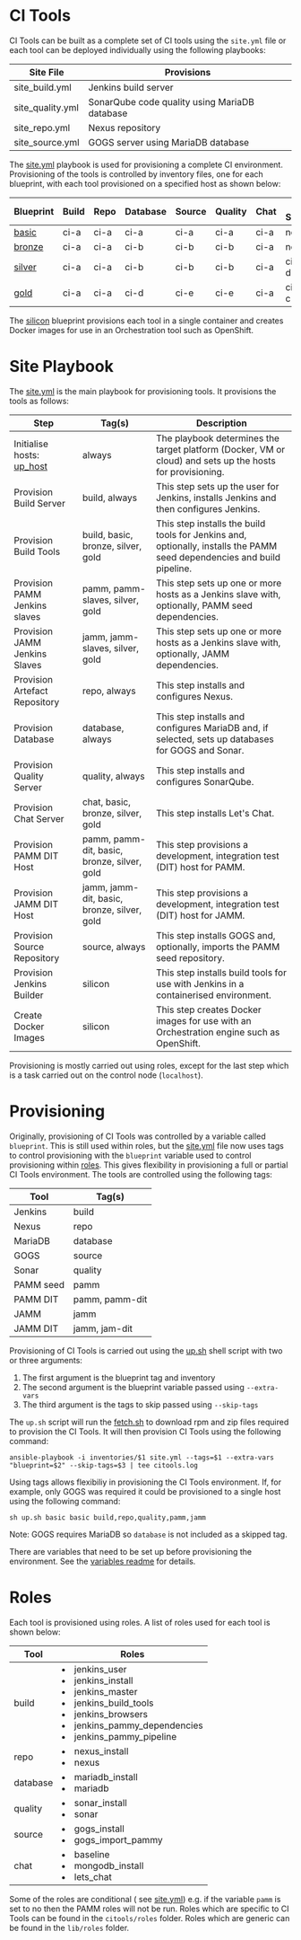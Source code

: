 CI Tools
========

CI Tools can be built as a complete set of CI tools using the `site.yml` file or each tool can be deployed individually using the following playbooks:

| Site File | Provisions |
|----------|----------|
| site_build.yml | Jenkins build server |
| site_quality.yml | SonarQube code quality using MariaDB database |
| site_repo.yml | Nexus repository |
| site_source.yml | GOGS server using MariaDB database |

The [site.yml](site.yml) playbook is used for provisioning a complete CI environment. Provisioning of the tools is controlled by inventory files, one for each blueprint, with each tool provisioned on a specified host as shown below:

| Blueprint | Build | Repo | Database | Source | Quality | Chat | Build Slave(s) |
|----------|----------|----------|----------|----------|----------|----------|----------|
| [basic](inventories/basic) | ci-a | ci-a |ci-a | ci-a | ci-a | ci-a | none |
| [bronze](inventories/bronze) | ci-a | ci-a | ci-b | ci-b | ci-b | ci-a | none |
| [silver](inventories/silver) | ci-a | ci-a | ci-b | ci-b | ci-b | ci-a | ci-c ci-d |
| [gold](inventories/gold) | ci-a | ci-a | ci-d | ci-e | ci-e | ci-a | ci-b ci-c |

The [silicon](inventories/silicon) blueprint provisions each tool in a single container and creates Docker images for use in an Orchestration tool such as OpenShift.

Site Playbook
=============

The [site.yml](site.yml) is the main playbook for provisioning tools.  It provisions the tools as follows:

| Step | Tag(s) | Description |
|------------|------------|------------|
| Initialise hosts: [up_host](../lib/roles/up_host/main.yml) | always | The playbook determines the target platform (Docker, VM or cloud) and sets up the hosts for provisioning. |
| Provision Build Server | build, always | This step sets up the user for Jenkins, installs Jenkins and then configures Jenkins. |
| Provision Build Tools | build, basic, bronze, silver, gold | This step installs the build tools for Jenkins and, optionally, installs the PAMM seed dependencies and build pipeline. |
| Provision PAMM Jenkins slaves | pamm, pamm-slaves, silver, gold | This step sets up one or more hosts as a Jenkins slave with, optionally, PAMM seed dependencies. |
| Provision JAMM Jenkins Slaves | jamm, jamm-slaves, silver, gold | This step sets up one or more hosts as a Jenkins slave with, optionally, JAMM dependencies. |
| Provision Artefact Repository | repo, always | This step installs and configures Nexus. |
| Provision Database | database, always | This step installs and configures MariaDB and, if selected, sets up databases for GOGS and Sonar. |
| Provision Quality Server | quality, always | This step installs and configures SonarQube. |
| Provision Chat Server | chat, basic, bronze, silver, gold | This step installs Let's Chat. |
| Provision PAMM DIT Host | pamm, pamm-dit, basic, bronze, silver, gold | This step provisions a development, integration test (DIT) host for PAMM. |
| Provision JAMM DIT Host | jamm, jamm-dit, basic, bronze, silver, gold | This step provisions a development, integration test (DIT) host for JAMM.
| Provision Source Repository | source, always | This step installs GOGS and, optionally, imports the PAMM seed repository. |
| Provision Jenkins Builder | silicon | This step installs build tools for use with Jenkins in a containerised environment. |
| Create Docker Images | silicon | This step creates Docker images for use with an Orchestration engine such as OpenShift. |

Provisioning is mostly carried out using roles, except for the last step which is a task carried out on the control node (`localhost`).

Provisioning
============

Originally, provisioning of CI Tools was controlled by a variable called `blueprint`.  This is still used within roles, but the [site.yml](site.yml) file now uses tags to control provisioning with the `blueprint` variable used to control provisioning within [roles](#roles).  This gives flexibility in provisioning a full or partial CI Tools environment.  The tools are controlled using the following tags:

| Tool | Tag(s) |
|----------|----------|
| Jenkins | build |
| Nexus | repo |
| MariaDB | database |
| GOGS | source |
| Sonar | quality |
| PAMM seed | pamm |
| PAMM DIT | pamm, pamm-dit |
| JAMM| jamm |
| JAMM DIT | jamm, jam-dit |

Provisioning of CI Tools is carried out using the [up.sh](up.sh) shell script with two or three arguments:

1. The first argument is the blueprint tag and inventory
2. The second argument is the blueprint variable passed using `--extra-vars`
3. The third argument is the tags to skip passed using `--skip-tags`

The `up.sh` script will run the [fetch.sh](fetch.sh) to download rpm and zip files required to provision the CI Tools.  It will then provision CI Tools using the following command:

`ansible-playbook -i inventories/$1 site.yml --tags=$1 --extra-vars "blueprint=$2" --skip-tags=$3 | tee citools.log`

Using tags allows flexibiliy in provisioning the CI Tools environment.  If, for example, only GOGS was required it could be provisioned to a single host using the following command:

`sh up.sh basic basic build,repo,quality,pamm,jamm` 

Note: GOGS requires MariaDB so `database` is not included as a skipped tag.

There are variables that need to be set up before provisioning the environment.  See the [variables readme](../lib/docs/variables.md) for details.

Roles<a name="roles"></a>
=====

Each tool is provisioned using roles.  A list of roles used for each tool is shown below:

| Tool | Roles |
|----------|----------|
| build | <li>jenkins_user</li> <li>jenkins_install</li> <li>jenkins_master</li> <li>jenkins_build_tools</li> <li>jenkins_browsers</li> <li>jenkins_pammy_dependencies</li> <li>jenkins_pammy_pipeline</li> |
| repo | <li>nexus_install</li> <li>nexus</li>  |
| database | <li>mariadb_install</li> <li>mariadb</li> |
| quality | <li>sonar_install</li> <li>sonar</li> |
| source | <li>gogs_install</li> <li>gogs_import_pammy</li> |
| chat | <li>baseline</li> <li>mongodb_install</li> <li>lets_chat</li> |

Some of the roles are conditional ( see [site.yml](site.yml)) e.g. if the variable `pamm` is set to no then the PAMM roles will not be run.  Roles which are specific to CI Tools can be found in the `citools/roles` folder.  Roles which are generic can be found in the `lib/roles` folder.
